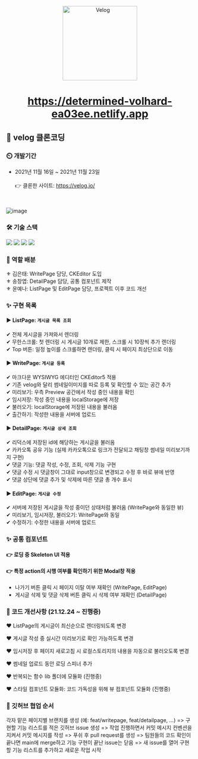 <p align='middle'>
<a href='https://github.com/DevFoliOh/velog'><img src='https://user-images.githubusercontent.com/66353903/142974589-1a9d29a4-3c67-4208-b861-00491a02f810.png' width="200px;" alt="Velog" /></a></p>


<h1 align='middle'><a href='https://determined-volhard-ea03ee.netlify.app'>https://determined-volhard-ea03ee.netlify.app</a></h1>


## 📌 velog 클론코딩

### :timer_clock: 개발기간
+ 2021년 11월 16일 ~ 2021년 11월 23일 <br/><br/>
👉 클론한 사이트: https://velog.io/

<br/>

![image](https://user-images.githubusercontent.com/66353903/142976104-d163bec4-f0a3-468b-adfa-0f21572a8d1f.png)

### 🛠 기술 스택

 <p align='left'>
 <img src="https://img.shields.io/badge/React-v17.0.2-blue?logo=React"/>
 <img src="https://img.shields.io/badge/ReduxToolkit-^1.6.2-purple?logo=Redux"/>
 <img src="https://img.shields.io/badge/StyledComponents-v5.3.3-pink?logo=styled-components"/> 
 <img src="https://img.shields.io/badge/Swagger-v1.7.0-lime?logo=Swagger"/>
 </p>


### 🔮 역할 배분
⚜ 김은태: WritePage 담당, CKEditor 도입<br/>
⚜ 송창엽: DetailPage 담당, 공통 컴포넌트 제작<br/>
⚜ 윤예나: ListPage 및 EditPage 담당, 프로젝트 이후 코드 개선<br/>


### ✨ 구현 목록

#### ▶ ListPage: `게시글 목록 조회`

✔ 전체 게시글을 가져와서 렌더링<br/>
✔ 무한스크롤: 첫 렌더링 시 게시글 10개로 제한, 스크롤 시 10장씩 추가 렌더링<br/>
✔ Top 버튼: 일정 높이를 스크롤하면 렌더링, 클릭 시 페이지 최상단으로 이동<br/>


#### ▶ WritePage: `게시글 등록`

✔ 마크다운 WYSIWYG 에디터인 CKEditor5 적용<br/>
✔ 기존 velog와 달리 썸네일이미지를 따로 등록 및 확인할 수 있는 공간 추가<br/>
✔ 미리보기: 우측 Preview 공간에서 작성 중인 내용을 확인<br/>
✔ 임시저장: 작성 중인 내용을 localStorage에 저장<br/>
✔ 불러오기: localStorage에 저장된 내용을 불러옴<br/>
✔ 출간하기: 작성한 내용을 서버에 업로드<br/>


#### ▶ DetailPage: `게시글 상세 조회`

✔ 리덕스에 저장된 id에 해당하는 게시글을 불러옴<br/>
✔ 카카오톡 공유 기능 (실제 카카오톡으로 링크가 전달되고 채팅창 썸네일 미리보기까지 구현)<br/>
✔ 댓글 기능: 댓글 작성, 수정, 조회, 삭제 기능 구현<br/>
✔ 댓글 수정 시 댓글창이 그대로 input창으로 변경되고 수정 후 바로 뷰에 반영<br/>
✔ 댓글 상단에 댓글 추가 및 삭제에 따른 댓글 총 개수 표시<br/>


#### ▶ EditPage: `게시글 수정`

✔ 서버에 저장된 게시글을 작성 중이던 상태처럼 불러옴 (WritePage와 동일한 뷰)<br/>
✔ 미리보기, 임시저장, 불러오기: WritePage와 동일<br/>
✔ 수정하기: 수정한 내용을 서버에 업로드<br/>


### ✨ 공통 컴포넌트

#### 👉 로딩 중 Skeleton UI 적용

#### 👉 특정 action의 시행 여부를 확인하기 위한 Modal창 적용
+ 나가기 버튼 클릭 시 페이지 이탈 여부 재확인 (WritePage, EditPage) <br/>
+ 게시글 삭제 및 댓글 삭제 버튼 클릭 시 삭제 여부 재확인 (DetailPage)


### 🚀 코드 개선사항 (21.12.24 ~ 진행중)

❤ ListPage의 게시글이 최신순으로 렌더링되도록 변경 <br/>

❤ 게시글 작성 중 실시간 미리보기로 확인 가능하도록 변경 <br/>

❤ 임시저장 후 페이지 새로고침 시 로컬스토리지의 내용을 자동으로 불러오도록 변경 <br/>

❤ 썸네일 업로드 동안 로딩 스피너 추가 <br/>

❤ 반복되는 함수 lib 폴더에 모듈화 (진행중) <br/>

❤ 스타일 컴포넌트 모듈화: 코드 가독성을 위해 뷰 컴포넌트 모듈화 (진행중)  <br/>

### 🎊 깃허브 협업 순서

각자 맡은 페이지별 브랜치를 생성 (예: feat/writepage, feat/detailpage, ...)
=> 구현할 기능 리스트를 적은 깃허브 issue 생성
=> 작업 진행하면서 커밋 메시지 컨벤션을 지켜서 커밋 메시지를 작성
=> 푸쉬 후 pull request를 생성
=> 팀원들의 코드 확인이 끝나면 main에 merge하고 기능 구현이 끝난 issue는 닫음
=> 새 issue를 열어 구현할 기능 리스트를 추가하고 새로운 작업 시작


